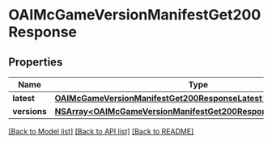 # OAIMcGameVersionManifestGet200Response

## Properties
Name | Type | Description | Notes
------------ | ------------- | ------------- | -------------
**latest** | [**OAIMcGameVersionManifestGet200ResponseLatest***](OAIMcGameVersionManifestGet200ResponseLatest.md) |  | [optional] 
**versions** | [**NSArray&lt;OAIMcGameVersionManifestGet200ResponseVersionsInner&gt;***](OAIMcGameVersionManifestGet200ResponseVersionsInner.md) |  | [optional] 

[[Back to Model list]](../README.md#documentation-for-models) [[Back to API list]](../README.md#documentation-for-api-endpoints) [[Back to README]](../README.md)


